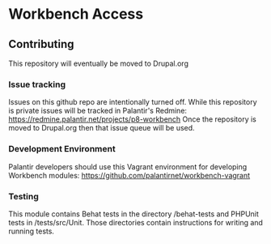 # Workbench Access

## Contributing

This repository will eventually be moved to Drupal.org

### Issue tracking

Issues on this github repo are intentionally turned off.
While this repository is private issues will be tracked in Palantir's Redmine: https://redmine.palantir.net/projects/p8-workbench
Once the repository is moved to Drupal.org then that issue queue will be used.

### Development Environment

Palantir developers should use this Vagrant environment for developing Workbench modules: https://github.com/palantirnet/workbench-vagrant

### Testing

This module contains Behat tests in the directory /behat-tests and PHPUnit tests in /tests/src/Unit. Those directories contain instructions for writing and running tests.


